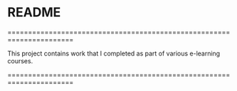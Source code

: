 
# README

======================================================================

This project contains work that I completed as part of various e-learning courses.

======================================================================
